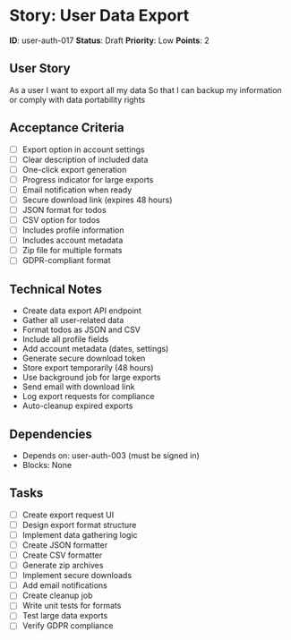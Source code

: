 # Story: User Data Export

**ID**: user-auth-017
**Status**: Draft
**Priority**: Low
**Points**: 2

## User Story
As a user
I want to export all my data
So that I can backup my information or comply with data portability rights

## Acceptance Criteria
- [ ] Export option in account settings
- [ ] Clear description of included data
- [ ] One-click export generation
- [ ] Progress indicator for large exports
- [ ] Email notification when ready
- [ ] Secure download link (expires 48 hours)
- [ ] JSON format for todos
- [ ] CSV option for todos
- [ ] Includes profile information
- [ ] Includes account metadata
- [ ] Zip file for multiple formats
- [ ] GDPR-compliant format

## Technical Notes
- Create data export API endpoint
- Gather all user-related data
- Format todos as JSON and CSV
- Include all profile fields
- Add account metadata (dates, settings)
- Generate secure download token
- Store export temporarily (48 hours)
- Use background job for large exports
- Send email with download link
- Log export requests for compliance
- Auto-cleanup expired exports

## Dependencies
- Depends on: user-auth-003 (must be signed in)
- Blocks: None

## Tasks
- [ ] Create export request UI
- [ ] Design export format structure
- [ ] Implement data gathering logic
- [ ] Create JSON formatter
- [ ] Create CSV formatter
- [ ] Generate zip archives
- [ ] Implement secure downloads
- [ ] Add email notifications
- [ ] Create cleanup job
- [ ] Write unit tests for formats
- [ ] Test large data exports
- [ ] Verify GDPR compliance
